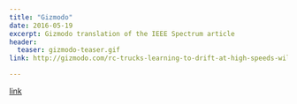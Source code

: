 ```yaml
---
title: "Gizmodo"
date: 2016-05-19
excerpt: Gizmodo translation of the IEEE Spectrum article
header:
  teaser: gizmodo-teaser.gif
link: http://gizmodo.com/rc-trucks-learning-to-drift-at-high-speeds-will-make-se-1777577460

---
```


[link](#)
